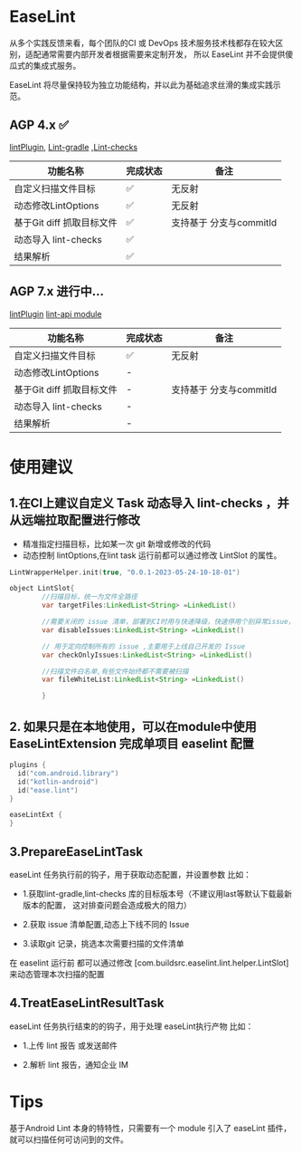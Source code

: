 # EaseLint

从多个实践反馈来看，每个团队的CI 或 DevOps 技术服务技术栈都存在较大区别，适配通常需要内部开发者根据需要来定制开发，
所以 EaseLint 并不会提供傻瓜式的集成式服务。

EaseLint 将尽量保持较为独立功能结构，并以此为基础追求丝滑的集成实践示范。

## AGP 4.x ✅

[lintPlugin](AndroidLint-4.1.0/lint-plugin),
[Lint-gradle](AndroidLint-4.1.0/lint-gradle-api)
,[Lint-checks](AndroidLint-4.1.0/lint-checks)

| 功能名称 | 完成状态 | 备注 |
|------|--|--------|
| 自定义扫描文件目标 | ✅ | 无反射 |
| 动态修改LintOptions | ✅ | 无反射 |
| 基于Git diff 抓取目标文件 | ✅ | 支持基于 分支与commitId |
| 动态导入 lint-checks | ✅ | |
| 结果解析 | ✅ | |

## AGP 7.x 进行中...

[lintPlugin](AndroidLint-7.4.2/lint-plugin)
[lint-api module](AndroidLint-7.4.2/lint-plugin/lint-api)

| 功能名称 | 完成状态 | 备注 |
|------|--|--------|
| 自定义扫描文件目标 | ✅ | 无反射 |
| 动态修改LintOptions | - | |
| 基于Git diff 抓取目标文件 | - | 支持基于 分支与commitId |
| 动态导入 lint-checks | - | |
| 结果解析 | - | |

# 使用建议

## 1.在CI上建议自定义 Task 动态导入 lint-checks ，并从远端拉取配置进行修改

* 精准指定扫描目标，比如某一次 git 新增或修改的代码
* 动态控制 lintOptions,在lint task 运行前都可以通过修改 LintSlot 的属性。

```kotlin
LintWrapperHelper.init(true, "0.0.1-2023-05-24-10-18-01")
```

```java
object LintSlot{
        //扫描目标，统一为文件全路径
        var targetFiles:LinkedList<String> =LinkedList()

        //需要关闭的 issue 清单，部署到CI时用与快速降级，快速停用个别异常issue，优先级最高
        var disableIssues:LinkedList<String> =LinkedList()

        // 用于定向控制所有的 issue ,主要用于上线自己开发的 Issue
        var checkOnlyIssues:LinkedList<String> =LinkedList()

        //扫描文件白名单,有些文件始终都不需要被扫描
        var fileWhiteList:LinkedList<String> =LinkedList()

        }
```

## 2. 如果只是在本地使用，可以在module中使用 EaseLintExtension 完成单项目 easelint 配置

```kotlin
plugins {
  id("com.android.library")
  id("kotlin-android")
  id("ease.lint")
}

easeLintExt {
}
```

## 3.PrepareEaseLintTask

easeLint 任务执行前的钩子，用于获取动态配置，并设置参数
比如：

* 1.获取lint-gradle,lint-checks 库的目标版本号（不建议用last等默认下载最新版本的配置，
  这对排查问题会造成极大的阻力）

* 2.获取 issue 清单配置,动态上下线不同的 Issue

* 3.读取git 记录，挑选本次需要扫描的文件清单

在 easelint 运行前 都可以通过修改 [com.buildsrc.easelint.lint.helper.LintSlot]
来动态管理本次扫描的配置

## 4.TreatEaseLintResultTask

easeLint 任务执行结束的的钩子，用于处理 easeLint执行产物
比如：

* 1.上传 lint 报告 或发送邮件

* 2.解析 lint 报告，通知企业 IM

# Tips

基于Android Lint 本身的特特性，只需要有一个 module 引入了 easeLint 插件，就可以扫描任何可访问到的文件。


